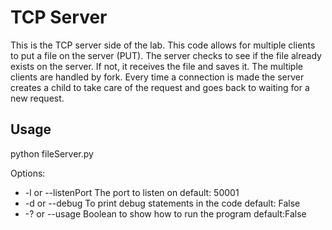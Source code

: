 # TCP Server

This is the TCP server side of the lab. This code allows for multiple clients to put a file on the server (PUT).
The server checks to see if the file already exists on the server. If not, it receives the file and saves it. The
multiple clients are handled by fork. Every time a connection is made the server creates a child to take care of
the request and goes back to waiting for a new request.

## Usage

python fileServer.py

Options:
* -l or --listenPort The port to listen on				default: 50001
* -d or --debug To print debug statements in the code      default: False
* -? or --usage Boolean to show how to run the program	default:False
